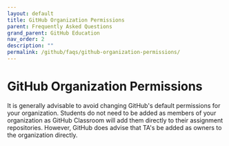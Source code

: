 ```yaml
---
layout: default
title: GitHub Organization Permissions
parent: Frequently Asked Questions
grand_parent: GitHub Education
nav_order: 2
description: ""
permalink: /github/faqs/github-organization-permissions/
---
```


# GitHub Organization Permissions
It is generally advisable to avoid changing GitHub's default permissions for your organization.
Students do not need to be added as members of your organization as GitHub Classroom will add them directly to their assignment repositories.
However, GitHub does advise that TA's be added as owners to the organization directly.
